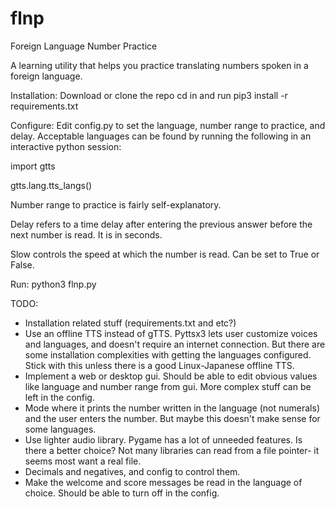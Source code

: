 # flnp
Foreign Language Number Practice

A learning utility that helps you practice translating numbers spoken in a foreign language.

Installation:
Download or clone the repo
cd in and run pip3 install -r requirements.txt

Configure:
Edit config.py to set the language, number range to practice, and delay. Acceptable languages can be found by running the following in an interactive python session:

import gtts

gtts.lang.tts_langs()

Number range to practice is fairly self-explanatory.

Delay refers to a time delay after entering the previous answer before the next number is read. It is in seconds.

Slow controls the speed at which the number is read. Can be set to True or False.

Run:
python3 flnp.py

TODO:
- Installation related stuff (requirements.txt and etc?)
- Use an offline TTS instead of gTTS. Pyttsx3 lets user customize voices and languages, and doesn't require an internet connection. But there are some installation complexities with getting the languages configured. Stick with this unless there is a good Linux-Japanese offline TTS.
- Implement a web or desktop gui. Should be able to edit obvious values like language and number range from gui. More complex stuff can be left in the config.
- Mode where it prints the number written in the language (not numerals) and the user enters the number. But maybe this doesn't make sense for some languages.
- Use lighter audio library. Pygame has a lot of unneeded features. Is there a better choice? Not many libraries can read from a file pointer- it seems most want a real file.
- Decimals and negatives, and config to control them.
- Make the welcome and score messages be read in the language of choice. Should be able to turn off in the config.
